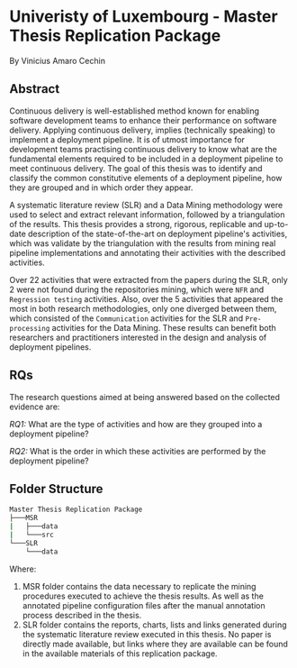 # Univeristy of Luxembourg - Master Thesis Replication Package
By Vinicius Amaro Cechin

## Abstract

Continuous delivery is well-established method known for enabling software development teams to enhance their performance on software delivery. Applying continuous delivery, implies (technically speaking) to implement a deployment pipeline. It is of utmost importance for development teams practising continuous delivery to know what are the fundamental elements required to be included in a deployment pipeline to meet continuous delivery. The goal of this thesis was to identify and classify the common constitutive elements of a deployment pipeline, how they are grouped and in which order they appear. 

A systematic literature review (SLR) and a Data Mining methodology were used to select and extract relevant information, followed by a triangulation of the results. This thesis provides a strong, rigorous, replicable and up-to-date description of the state-of-the-art on deployment pipeline's activities, which was validate by the triangulation with the results from mining real pipeline implementations and annotating their activities with the described activities.

Over 22 activities that were extracted from the papers during the SLR, only 2 were not found during the repositories mining, which were `NFR` and `Regression testing` activities. Also, over the 5 activities that appeared the most in both research methodologies, only one diverged between them, which consisted of the `Communication` activities for the SLR and `Pre-processing` activities for the Data Mining. These results can benefit both researchers and practitioners interested in the design and analysis of deployment pipelines.

## RQs

The research questions aimed at being answered based on the collected evidence are:

*RQ1:* What are the type of activities and how are they grouped into a deployment pipeline?

*RQ2:* What is the order in which these activities are performed by the deployment pipeline?

## Folder Structure

```bash
Master Thesis Replication Package
├───MSR
|   ├───data
|   └───src
└───SLR
    └───data
```
Where:

1. MSR folder contains the data necessary to replicate the mining procedures executed to achieve the thesis results. As well as the annotated pipeline configuration files after the manual annotation process described in the thesis.
2. SLR folder contains the reports, charts, lists and links generated during the systematic literature review executed in this thesis. No paper is directly made available, but links where they are available can be found in the available materials of this replication package.
